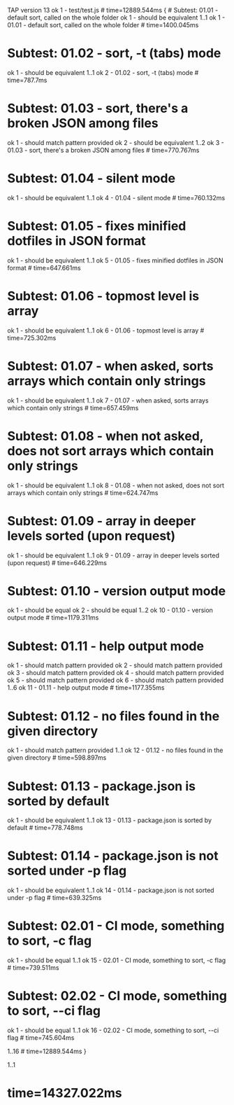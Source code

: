 TAP version 13
ok 1 - test/test.js # time=12889.544ms { # Subtest: 01.01 - default sort, called on the whole folder
ok 1 - should be equivalent
1..1
ok 1 - 01.01 - default sort, called on the whole folder # time=1400.045ms
  
 # Subtest: 01.02 - sort, -t (tabs) mode
ok 1 - should be equivalent
1..1
ok 2 - 01.02 - sort, -t (tabs) mode # time=787.7ms
  
 # Subtest: 01.03 - sort, there's a broken JSON among files
ok 1 - should match pattern provided
ok 2 - should be equivalent
1..2
ok 3 - 01.03 - sort, there's a broken JSON among files # time=770.767ms
  
 # Subtest: 01.04 - silent mode
ok 1 - should be equivalent
1..1
ok 4 - 01.04 - silent mode # time=760.132ms
  
 # Subtest: 01.05 - fixes minified dotfiles in JSON format
ok 1 - should be equivalent
1..1
ok 5 - 01.05 - fixes minified dotfiles in JSON format # time=647.661ms
  
 # Subtest: 01.06 - topmost level is array
ok 1 - should be equivalent
1..1
ok 6 - 01.06 - topmost level is array # time=725.302ms
  
 # Subtest: 01.07 - when asked, sorts arrays which contain only strings
ok 1 - should be equivalent
1..1
ok 7 - 01.07 - when asked, sorts arrays which contain only strings # time=657.459ms
  
 # Subtest: 01.08 - when not asked, does not sort arrays which contain only strings
ok 1 - should be equivalent
1..1
ok 8 - 01.08 - when not asked, does not sort arrays which contain only strings # time=624.747ms
  
 # Subtest: 01.09 - array in deeper levels sorted (upon request)
ok 1 - should be equivalent
1..1
ok 9 - 01.09 - array in deeper levels sorted (upon request) # time=646.229ms
  
 # Subtest: 01.10 - version output mode
ok 1 - should be equal
ok 2 - should be equal
1..2
ok 10 - 01.10 - version output mode # time=1179.311ms
  
 # Subtest: 01.11 - help output mode
ok 1 - should match pattern provided
ok 2 - should match pattern provided
ok 3 - should match pattern provided
ok 4 - should match pattern provided
ok 5 - should match pattern provided
ok 6 - should match pattern provided
1..6
ok 11 - 01.11 - help output mode # time=1177.355ms
  
 # Subtest: 01.12 - no files found in the given directory
ok 1 - should match pattern provided
1..1
ok 12 - 01.12 - no files found in the given directory # time=598.897ms
  
 # Subtest: 01.13 - package.json is sorted by default
ok 1 - should be equivalent
1..1
ok 13 - 01.13 - package.json is sorted by default # time=778.748ms
  
 # Subtest: 01.14 - package.json is not sorted under -p flag
ok 1 - should be equivalent
1..1
ok 14 - 01.14 - package.json is not sorted under -p flag # time=639.325ms
  
 # Subtest: 02.01 - CI mode, something to sort, -c flag
ok 1 - should be equal
1..1
ok 15 - 02.01 - CI mode, something to sort, -c flag # time=739.511ms
  
 # Subtest: 02.02 - CI mode, something to sort, --ci flag
ok 1 - should be equal
1..1
ok 16 - 02.02 - CI mode, something to sort, --ci flag # time=745.604ms
  
 1..16 # time=12889.544ms
}

1..1

# time=14327.022ms
